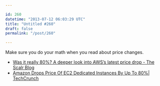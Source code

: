 ```yaml
---

id: 260
datetime: "2013-07-12 06:03:29 UTC"
title: "Untitled #260"
draft: false
permalink: "/post/260"

---
```


Make sure you do your math when you read about price changes. 

 
 * [Was it really 80%? A deeper look into AWS’s latest price drop - The Scalr Blog](http://blog.scalr.com/post/55124166362/was-it-really-80-a-deeper-look-into-aws-latest)
 * [Amazon Drops Price Of EC2 Dedicated Instances By Up To 80%| TechCrunch](http://techcrunch.com/2013/07/10/amazon-drops-price-of-ec2-dedicated-instances-by-up-to-80/)



